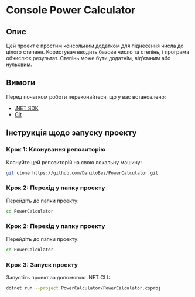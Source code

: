 # Console Power Calculator

## Опис
Цей проект є простим консольним додатком для піднесення числа до цілого степеня. Користувач вводить базове число та степінь, і програма обчислює результат. Степінь може бути додатнім, від'ємним або нульовим.

## Вимоги
Перед початком роботи переконайтеся, що у вас встановлено:
- [.NET SDK](https://dotnet.microsoft.com/download)
- [Git](https://git-scm.com/downloads)

## Інструкція щодо запуску проекту

### Крок 1: Клонування репозиторію
Клонуйте цей репозиторій на свою локальну машину:
```bash
git clone https://github.com/DaniloBez/PowerCalculator.git
```

### Крок 2: Перехід у папку проекту
Перейдіть до папки проекту:
```bash
cd PowerCalculator
```

### Крок 2: Перехід у папку проекту
Перейдіть до папки проекту:
```bash
cd PowerCalculator
```

### Крок 3: Запуск проекту
Запустіть проект за допомогою .NET CLI:
```bash
dotnet run --project PowerCalculator/PowerCalculator.csproj
```

